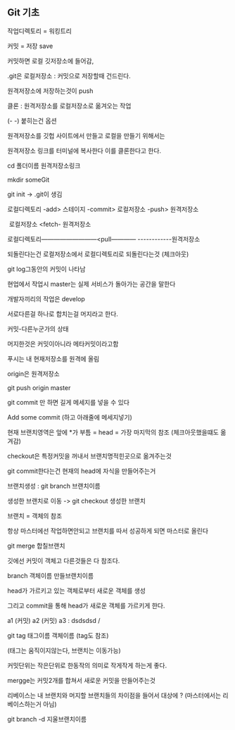 ## Git 기초

작업디렉토리 = 워킹트리



커밋 = 저장 save

커밋하면 로컬 깃저장소에 들어감, 

.git은 로컬저장소 : 커밋으로 저장할때 건드린다.



원격저장소에 저장하는것이 push



클론 : 원격저장소를 로컬저장소로 옮겨오는 작업



(- -) 붙히는건 옵션



원격저장소를 깃헙 사이트에서 만들고 로컬을 만들기 위해서는

원격저장소 링크를 터미널에 복사한다 이를 클론한다고 한다.



cd 폴더이름 원격저장소링크

mkdir someGit

git init -> .git이 생김



로컬디렉토리 -add> 스테이지 -commit> 로컬저장소  -push> 원격저장소

​                                                                 로컬저장소  <fetch- 원격저장소

 로컬디렉토리—————————<pull————  ------------원격저장소                                     

되돌린다는건 로컬저장소에서 로컬디렉토리로 되돌린다는것 (체크아웃)



git log그동안의 커밋이 나타남

현업에서 작업시 master는 실제 서비스가 돌아가는 공간을 말한다

개발자끼리의 작업은 develop



서로다른걸 하나로 합치는걸 머지라고 한다.

커밋-다른누군가의 상태

머지한것은 커밋이아니라 메타커밋이라고함

푸시는 내 현재저장소를 원격에 올림

origin은 원격저장소

git push origin master

git commit 만 하면 길게 메세지를 넣을 수 있다

Add some commit (하고 아래줄에 메세지넣기)

현재 브랜치영역은 앞에 *가 부틈 = head = 가장 마지막의 참조 (체크아웃했을떄도 옮겨감)

checkout은 특정커밋을 꺼내서 브랜치명적힌곳으로 옮겨주는것

git commit한다는건 현재의 head에 자식을 만들어주는거

브랜치생성 : git branch 브랜치이름

생성한 브랜치로 이동 -> git checkout 생성한 브랜치

브랜치 = 객체의 참조

항상 마스터에선 작업하면안되고 브랜치를 따서 성공하게 되면 마스터로 올린다

git merge 합칠브랜치

깃에선 커밋이 객체고 다른것들은 다 참조다.

branch 객체이름 만들브랜치이름

head가 가르키고 있는 객체로부터 새로운 객체를 생성

그리고 commit을 통해 head가 새로운 객체를 가르키게 한다.

a1 (커밋) a2 (커밋) a3 : dsdsdsd / 



git tag 태그이름 객체이름  (tag도 참조)

(태그는 움직이지않는다, 브랜치는 이동가능)



커밋단위는 작은단위로 한동작의 의미로 작게작게 하는게 좋다.

mergge는 커밋2개를 합쳐서 새로운 커밋을 만들어주는것

리베이스는 내 브랜치와 머지할 브랜치들의 차이점을 들어서 대상에 ? (마스터에서는 리베이스하는거 아님)

git branch -d 지울브랜치이름
